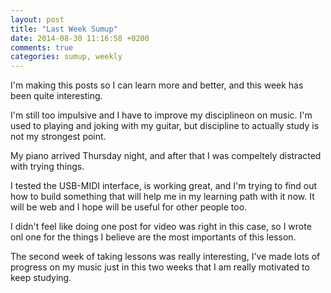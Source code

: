 ```yaml
---
layout: post
title: "Last Week Sumup"
date: 2014-08-30 11:16:58 +0200
comments: true
categories: sumup, weekly
---
```


I'm making this posts so I can learn more and better, and this week has been quite interesting.

I'm still too impulsive and I have to improve my disciplineon on music.
I'm used to playing and joking with my guitar, but discipline to actually study is not my strongest point.


My piano arrived Thursday night, and after that I was compeltely distracted with trying things.

I tested the USB-MIDI interface, is working great, and I'm trying to find out how to build something that will help me in my learning path with it now. It will be web and I hope will be useful for other people too.

I didn't feel like doing one post for video was right in this case, so I wrote onl one for the things I believe are the most importants of this lesson.

The second week of taking lessons was really interesting, I've made lots of progress on my music just in this two weeks that I am really motivated to keep studying.




